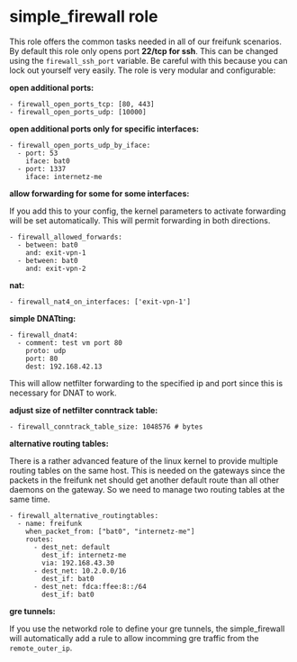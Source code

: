 # simple_firewall role

This role offers the common tasks needed in all of our freifunk scenarios.
By default this role only opens port **22/tcp for ssh**. This
can be changed using the ```firewall_ssh_port``` variable. Be careful with this
because you can lock out yourself very easily. The role is very modular and configurable:

**open additional ports:**

    - firewall_open_ports_tcp: [80, 443]
    - firewall_open_ports_udp: [10000]


**open additional ports only for specific interfaces:**

    - firewall_open_ports_udp_by_iface:
      - port: 53
        iface: bat0
      - port: 1337
        iface: internetz-me


**allow forwarding for some for some interfaces:**

If you add this to your config, the kernel parameters to activate forwarding will
be set automatically. This will permit forwarding in both directions.

    - firewall_allowed_forwards:
      - between: bat0
        and: exit-vpn-1
      - between: bat0
        and: exit-vpn-2


**nat:**

    - firewall_nat4_on_interfaces: ['exit-vpn-1']

**simple DNATting:**

    - firewall_dnat4:
      - comment: test vm port 80
        proto: udp
        port: 80
        dest: 192.168.42.13

This will allow netfilter forwarding to the specified ip and port
since this is necessary for DNAT to work.


**adjust size of netfilter conntrack table:**

    - firewall_conntrack_table_size: 1048576 # bytes


**alternative routing tables:**

There is a rather advanced feature of the linux kernel to provide multiple
routing tables on the same host. This is needed on the gateways since the
packets in the freifunk net should get another default route than all other
daemons on the gateway. So we need to manage two routing tables at the same
time.

    - firewall_alternative_routingtables:
      - name: freifunk
        when_packet_from: ["bat0", "internetz-me"]
        routes:
          - dest_net: default
            dest_if: internetz-me
            via: 192.168.43.30
          - dest_net: 10.2.0.0/16
            dest_if: bat0
          - dest_net: fdca:ffee:8::/64
            dest_if: bat0

**gre tunnels:**

If you use the networkd role to define your gre tunnels, the simple_firewall will
automatically add a rule to allow incomming gre traffic from the ```remote_outer_ip```.
